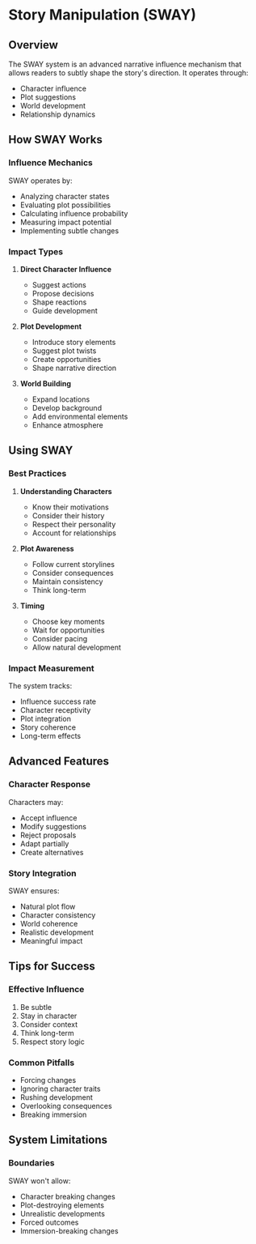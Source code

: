# Story Manipulation (SWAY)

## Overview

The SWAY system is an advanced narrative influence mechanism that allows readers to subtly shape the story's direction. It operates through:
- Character influence
- Plot suggestions
- World development
- Relationship dynamics

## How SWAY Works

### Influence Mechanics
SWAY operates by:
- Analyzing character states
- Evaluating plot possibilities
- Calculating influence probability
- Measuring impact potential
- Implementing subtle changes

### Impact Types
1. **Direct Character Influence**
   - Suggest actions
   - Propose decisions
   - Shape reactions
   - Guide development

2. **Plot Development**
   - Introduce story elements
   - Suggest plot twists
   - Create opportunities
   - Shape narrative direction

3. **World Building**
   - Expand locations
   - Develop background
   - Add environmental elements
   - Enhance atmosphere

## Using SWAY

### Best Practices
1. **Understanding Characters**
   - Know their motivations
   - Consider their history
   - Respect their personality
   - Account for relationships

2. **Plot Awareness**
   - Follow current storylines
   - Consider consequences
   - Maintain consistency
   - Think long-term

3. **Timing**
   - Choose key moments
   - Wait for opportunities
   - Consider pacing
   - Allow natural development

### Impact Measurement

The system tracks:
- Influence success rate
- Character receptivity
- Plot integration
- Story coherence
- Long-term effects

## Advanced Features

### Character Response
Characters may:
- Accept influence
- Modify suggestions
- Reject proposals
- Adapt partially
- Create alternatives

### Story Integration
SWAY ensures:
- Natural plot flow
- Character consistency
- World coherence
- Realistic development
- Meaningful impact

## Tips for Success

### Effective Influence
1. Be subtle
2. Stay in character
3. Consider context
4. Think long-term
5. Respect story logic

### Common Pitfalls
- Forcing changes
- Ignoring character traits
- Rushing development
- Overlooking consequences
- Breaking immersion

## System Limitations

### Boundaries
SWAY won't allow:
- Character breaking changes
- Plot-destroying elements
- Unrealistic developments
- Forced outcomes
- Immersion-breaking changes 